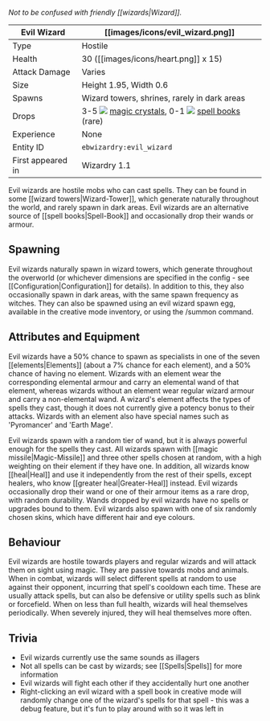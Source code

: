 _Not to be confused with friendly [[wizards|Wizard]]._

| Evil Wizard | [[images/icons/evil_wizard.png]] |
|--------|-------|
| Type | Hostile |
| Health | 30 ([[images/icons/heart.png]] x 15)|
| Attack Damage | Varies |
| Size | Height 1.95, Width 0.6 |
| Spawns | Wizard towers, shrines, rarely in dark areas |
| Drops | 3-5 ![](https://github.com/Electroblob77/Wizardry/blob/1.12.2/src/main/resources/assets/ebwizardry/textures/items/crystal_magic.png) [magic crystals](https://github.com/Electroblob77/Wizardry/wiki/Magic-Crystal), 0-1 ![](https://github.com/Electroblob77/Wizardry/blob/1.12.2/src/main/resources/assets/ebwizardry/textures/items/spell_book.png) [spell books](https://github.com/Electroblob77/Wizardry/wiki/Spell-Book) (rare)|
| Experience | None |
| Entity ID | `ebwizardry:evil_wizard` |
| First appeared in | Wizardry 1.1 |

Evil wizards are hostile mobs who can cast spells. They can be found in some [[wizard towers|Wizard-Tower]], which generate naturally throughout the world, and rarely spawn in dark areas. Evil wizards are an alternative source of [[spell books|Spell-Book]] and occasionally drop their wands or armour.

## Spawning
Evil wizards naturally spawn in wizard towers, which generate throughout the overworld (or whichever dimensions are specified in the config - see [[Configuration|Configuration]] for details). In addition to this, they also occasionally spawn in dark areas, with the same spawn frequency as witches. They can also be spawned using an evil wizard spawn egg, available in the creative mode inventory, or using the /summon command.

## Attributes and Equipment
Evil wizards have a 50% chance to spawn as specialists in one of the seven [[elements|Elements]] (about a 7% chance for each element), and a 50% chance of having no element. Wizards with an element wear the corresponding elemental armour and carry an elemental wand of that element, whereas wizards without an element wear regular wizard armour and carry a non-elemental wand. A wizard's element affects the types of spells they cast, though it does not currently give a potency bonus to their attacks. Wizards with an element also have special names such as 'Pyromancer' and 'Earth Mage'.

Evil wizards spawn with a random tier of wand, but it is always powerful enough for the spells they cast. All wizards spawn with [[magic missile|Magic-Missile]] and three other spells chosen at random, with a high weighting on their element if they have one. In addition, all wizards know [[heal|Heal]] and use it independently from the rest of their spells, except healers, who know [[greater heal|Greater-Heal]] instead. Evil wizards occasionally drop their wand or one of their armour items as a rare drop, with random durability. Wands dropped by evil wizards have no spells or upgrades bound to them. Evil wizards also spawn with one of six randomly chosen skins, which have different hair and eye colours.

## Behaviour
Evil wizards are hostile towards players and regular wizards and will attack them on sight using magic. They are passive towards mobs and animals. When in combat, wizards will select different spells at random to use against their opponent, incurring that spell's cooldown each time. These are usually attack spells, but can also be defensive or utility spells such as blink or forcefield. When on less than full health, wizards will heal themselves periodically. When severely injured, they will heal themselves more often.

## Trivia
- Evil wizards currently use the same sounds as illagers
- Not all spells can be cast by wizards; see [[Spells|Spells]] for more information
- Evil wizards will fight each other if they accidentally hurt one another
- Right-clicking an evil wizard with a spell book in creative mode will randomly change one of the wizard's spells for that spell - this was a debug feature, but it's fun to play around with so it was left in